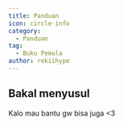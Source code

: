 ```yaml
---
title: Panduan
icon: circle-info
category:
  - Panduan
tag:
  - Buku Pemula
author: rekiihype
---
```


## Bakal menyusul

Kalo mau bantu gw bisa juga <3
